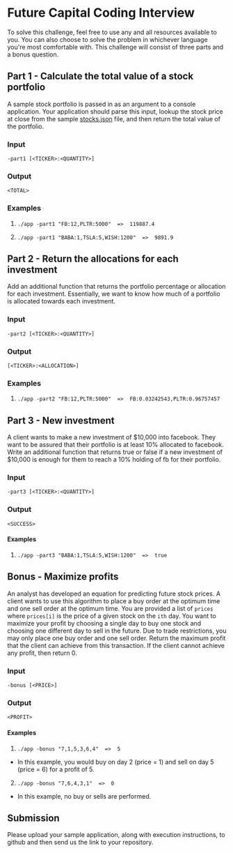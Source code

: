 
# Future Capital Coding Interview

To solve this challenge, feel free to use any and all resources available to you. You can also choose to solve the problem in whichever language you're most comfortable with. This challenge will consist of three parts and a bonus question. 

##  Part  1  -  Calculate  the  total  value  of  a  stock  portfolio

A sample stock portfolio is passed in as an argument to a console application. Your application should parse this input, lookup the stock price at close from the sample [stocks.json](https://raw.githubusercontent.com/pronvest/interview/master/backend/stocks.json) file, and then return the total value of the portfolio.

### Input
`-part1 [<TICKER>:<QUANTITY>]`

### Output
`<TOTAL>`

###  Examples

1) `./app -part1 "FB:12,PLTR:5000"  =>  119887.4`

2) `./app -part1 "BABA:1,TSLA:5,WISH:1200"  =>  9891.9`

##  Part  2  -  Return  the  allocations  for  each  investment

Add an additional function that returns the portfolio percentage or allocation for each investment. Essentially, we want to know how much of a portfolio is allocated towards each investment.

### Input
`-part2 [<TICKER>:<QUANTITY>]`

### Output
`[<TICKER>:<ALLOCATION>]`

### Examples

1) `./app -part2 "FB:12,PLTR:5000"  =>  FB:0.03242543,PLTR:0.96757457`

##  Part  3  -  New  investment

A client wants to make a new investment of $10,000 into facebook. They want to be assured that their portfolio is at least 10% allocated to facebook. Write an additional function that returns true or false if a new investment of $10,000 is enough for them to reach a 10% holding of fb for their portfolio.

### Input
`-part3 [<TICKER>:<QUANTITY>]`

### Output
`<SUCCESS>`

####  Examples

1) `./app -part3 "BABA:1,TSLA:5,WISH:1200"  =>  true`

## Bonus - Maximize profits

An analyst has developed an equation for predicting future stock prices. A client wants to use this algorithm to place a buy order at the optimum time and one sell order at the optimum time. You are provided a list of `prices` where `prices[i]` is the price of a given stock on the `ith` day. You want to maximize your profit by choosing a single day to buy one stock and choosing one different day to sell in the future. Due to trade restrictions, you may only place one buy order and one sell order. Return the maximum profit that the client can achieve from this transaction. If the client cannot achieve any profit, then return 0.

### Input
`-bonus [<PRICE>]`

### Output
`<PROFIT>`

#### Examples

1) `./app -bonus "7,1,5,3,6,4"  =>  5` 
* In this example, you would buy on day 2 (price = 1) and sell on day 5 (price = 6) for a profit of 5.

2) `./app -bonus "7,6,4,3,1"  =>  0`
* In this example, no buy or sells are performed.

## Submission

Please upload your sample application, along with execution instructions, to github and then send us the link to your repository.
